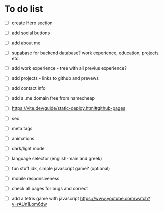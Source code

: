 # To do list



- [ ] create Hero section
- [ ] add social buttons

- [ ] add about me
- [ ] supabase for backend database? work experience, education, projects etc.
- [ ] add work experience - tree with all previus experience?
- [ ] add projects - links to github and prevews
- [ ] add contact info
  

- [ ] add a .me domain free from namecheap
- [ ] https://vite.dev/guide/static-deploy.html#github-pages
- [ ] seo
- [ ] meta tags



- [ ] animations
- [ ] dark/light mode
- [ ] language selector (english-main and greek)
- [ ] fun stuff idk, simple javascript game? (optional) 

- [ ] mobile responsiveness
- [ ] check all pages for bugs and correct 
- [ ] add a tetris game with javascript https://www.youtube.com/watch?v=rAUn1Lom6dw

